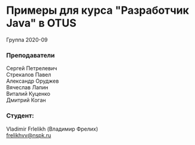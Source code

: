 # Примеры для курса "Разработчик Java" в OTUS

Группа 2020-09

### Преподаватели
Сергей Петрелевич<br>
Стрекалов Павел<br>
Александр Оруджев<br>
Вячеслав Лапин<br>
Виталий Куценко<br>
Дмитрий Коган

### Студент:
Vladimir Frlelikh (Владимир Фрелих)<br>
frelikhvv@nspk.ru
